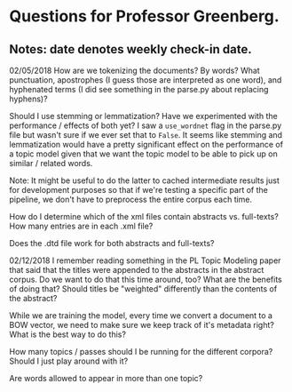 # Questions for Professor Greenberg.
## Notes: date denotes weekly check-in date.

02/05/2018
How are we tokenizing the documents? By words? What punctuation, apostrophes (I guess those are interpreted as one word), and hyphenated terms (I did see something in the parse.py about replacing hyphens)?

Should I use stemming or lemmatization? Have we experimented with the performance / effects of both yet? I saw a `use_wordnet` flag in the parse.py file but wasn't sure if we ever set that to `False`. It seems like stemming and lemmatization would have a pretty significant effect on the performance of a topic model given that we want the topic model to be able to pick up on similar / related words.

Note: It might be useful to do the latter to cached intermediate results just for development purposes so that if we're testing a specific part of the pipeline, we don't have to preprocess the entire corpus each time.

How do I determine which of the xml files contain abstracts vs. full-texts? How many entries are in each .xml file?

Does the .dtd file work for both abstracts and full-texts?

02/12/2018
I remember reading something in the PL Topic Modeling paper that said that the
titles were appended to the abstracts in the abstract corpus. Do we want to do
that this time around, too? What are the benefits of doing that? Should titles be
"weighted" differently than the contents of the abstract?

While we are training the model, every time we convert a document to a BOW vector, we
need to make sure we keep track of it's metadata right? What is the best way to do this?

How many topics / passes should I be running for the different corpora? Should I just play around with it?

Are words allowed to appear in more than one topic?
